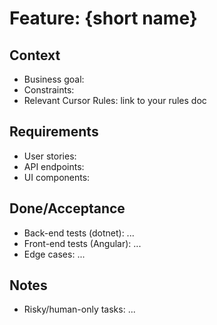 # Feature: {short name}

## Context

- Business goal:
- Constraints:
- Relevant Cursor Rules: link to your rules doc

## Requirements

- User stories:
- API endpoints:
- UI components:

## Done/Acceptance

- Back-end tests (dotnet): ...
- Front-end tests (Angular): ...
- Edge cases: ...

## Notes

- Risky/human-only tasks: ...
